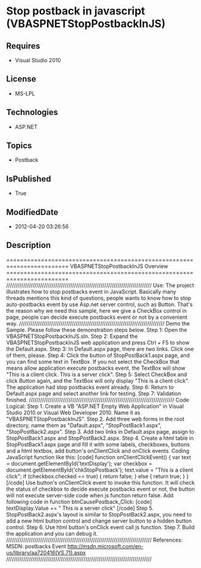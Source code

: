 # Stop postback in javascript (VBASPNETStopPostbackInJS)
## Requires
* Visual Studio 2010
## License
* MS-LPL
## Technologies
* ASP.NET
## Topics
* Postback
## IsPublished
* True
## ModifiedDate
* 2012-04-20 03:26:56
## Description
======================================================================== VBASPNETStopPostbackInJS Overview ======================================================================== /////////////////////////////////////////////////////////////////////////////
 Use: The project illustrates how to stop postbacks event in JavaScript. Basically many threads mentions this kind of questions, people wants to know how to stop auto-postbacks event by use Asp.net server control, such as Button. That's the reason why we need
 this sample, here we give a CheckBox control in page, people can decide execute postbacks event or not by a convenient way. ///////////////////////////////////////////////////////////////////////////// Demo the Sample. Please follow these demonstration steps
 below. Step 1: Open the VBASPNETStopPostbackInJS.sln. Step 2: Expand the VBASPNETStopPostbackInJS web application and press Ctrl &#43; F5 to show the Default.aspx. Step 3: In Default.aspx page, there are two links. Click one of them, please. Step 4: Click the
 button of StopPostBack1.aspx page, and you can find some text in TextBox. If you not select the CheckBox that means allow application execute postbacks event, the TextBox will show &quot;This is a client click. This is a server click&quot;. Step 5: Select CheckBox and
 click Button again, and the TextBox will only display &quot;This is a client click&quot;. The application had stop postbacks event already. Step 6: Return to Default.aspx page and select another link for testing. Step 7: Validation finished. /////////////////////////////////////////////////////////////////////////////
 Code Logical: Step 1. Create a VB &quot;ASP.NET Empty Web Application&quot; in Visual Studio 2010 or Visual Web Developer 2010. Name it as &quot;VBASPNETStopPostbackInJS&quot;. Step 2. Add three web forms in the root directory, name them as &quot;Dafault.aspx&quot;, &quot;StopPostBack1.aspx&quot;,
 &quot;StopPostBack2.aspx&quot;. Step 3. Add two links in Default.aspx page, assign to StopPostBack1.aspx and StopPostBack2.aspx. Step 4. Create a html table in StopPostBack1.aspx page and fill it with some labels, checkboxes, buttons and a html textbox, add button's
 onClientClick and onClick events. Coding JavaScript function like this: [code] function onClientClickEvent() { var text = document.getElementById('textDisplay'); var checkbox = document.getElementById('chkStopPostback'); text.value = &quot;This is a client click&quot;;
 if (checkbox.checked == true) { return false; } else { return true; } } [/code] Use button's onClientClick event to invoke this function. It will check the status of checkbox to decide execute postbacks event or not, the button will not execute server-side
 code when js function return false. Add following code in function btnCausePostback_Click: [code] textDisplay.Value &#43;= &quot; This is a server click&quot; [/code] Step 5. StopPostBack2.aspx's layout is similar to StopPostBack2.aspx, you need to add a new html button
 control and change server button to a hidden button control. Step 6. Use html button's onClick event call js function. Step 7. Build the application and you can debug it. ///////////////////////////////////////////////////////////////////////////// References:
 MSDN: postbacks Event http://msdn.microsoft.com/en-us/library/aa720416(VS.71).aspx /////////////////////////////////////////////////////////////////////////////
